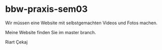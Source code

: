# bbw-praxis-sem03


Wir müssen eine Website mit selbstgemachten Videos und Fotos machen.

Meine Website finden Sie im master branch.


Riart Çekaj

